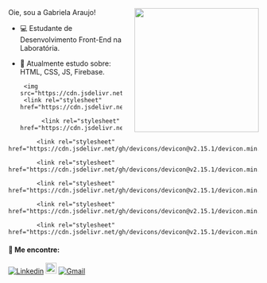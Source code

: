 
<img align="right" height="250" style="margin-left: 25px" src="https://i.imgur.com/Tznn1IZ.gif"/>
Oie, sou a Gabriela Araujo!



- :computer: Estudante de Desenvolvimento Front-End na Laboratória.
- 🌱  Atualmente estudo sobre: HTML, CSS, JS, Firebase.

       <img src="https://cdn.jsdelivr.net/gh/devicons/devicon@v2.15.1/devicon.min.css"/>
       <link rel="stylesheet" href="https://cdn.jsdelivr.net/gh/devicons/devicon@v2.15.1/devicon.min.css">
            
            <link rel="stylesheet" href="https://cdn.jsdelivr.net/gh/devicons/devicon@v2.15.1/devicon.min.css">
          
 <link rel="stylesheet" href="https://cdn.jsdelivr.net/gh/devicons/devicon@v2.15.1/devicon.min.css">
 
            <link rel="stylesheet" href="https://cdn.jsdelivr.net/gh/devicons/devicon@v2.15.1/devicon.min.css">
            
            <link rel="stylesheet" href="https://cdn.jsdelivr.net/gh/devicons/devicon@v2.15.1/devicon.min.css">
            
            <link rel="stylesheet" href="https://cdn.jsdelivr.net/gh/devicons/devicon@v2.15.1/devicon.min.css">
            
            <link rel="stylesheet" href="https://cdn.jsdelivr.net/gh/devicons/devicon@v2.15.1/devicon.min.css">
            
            <link rel="stylesheet" href="https://cdn.jsdelivr.net/gh/devicons/devicon@v2.15.1/devicon.min.css">
          
          
          
          
          
 

          
          
          

#### 🔗 Me encontre:
[![Linkedin](https://img.shields.io/badge/-LinkedIn-blue?style=flat&logo=Linkedin&logoColor=white)](https://www.linkedin.com/in/gabrielaaraujolink/)
[<img src="https://img.shields.io/github/followers/gabriela-araujosilva?label=follow&style=social" height="22" title="Follow me" />](https://github.com/gabriela-araujosilva)
[![Gmail](https://img.shields.io/badge/-Gmail-c14438?style=flat&logo=Gmail&logoColor=white)](mailto:gabrielaaraujo.sil@gmail.com)
 






